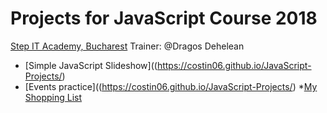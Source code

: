 
# Projects for JavaScript Course 2018
[Step IT Academy, Bucharest](https://itstep.ro/)
Trainer: @Dragos Dehelean
* [Simple JavaScript Slideshow]((https://costin06.github.io/JavaScript-Projects/)
* [Events practice]((https://costin06.github.io/JavaScript-Projects/)
*[My Shopping List](https://costin06.github.io/JavaScript-Projects/ShoppingList/template.html)